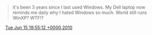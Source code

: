 > it's been 3 years since I last used Windows\. My Dell laptop now reminds me daily why I hated Windows so much\. World still runs WinXP? WTF\!?

<img src="../../media/tweet.ico" width="12" /> [Tue Jun 15 19:55:12 +0000 2010](https://twitter.com/DromerDenker/status/16250288854)